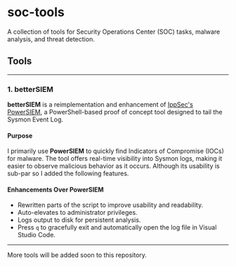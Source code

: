 # soc-tools

A collection of tools for Security Operations Center (SOC) tasks, malware analysis, and threat detection.

## Tools
---

### 1. betterSIEM
**betterSIEM** is a reimplementation and enhancement of [IppSec's PowerSIEM](https://github.com/IppSec/PowerSiem), a PowerShell-based proof of concept tool designed to tail the Sysmon Event Log.

#### Purpose
I primarily use **PowerSIEM** to quickly find Indicators of Compromise (IOCs) for malware. The tool offers real-time visibility into Sysmon logs, making it easier to observe malicious behavior as it occurs. Although its usability is sub-par so I added the following features.

#### Enhancements Over PowerSIEM
- Rewritten parts of the script to improve usability and readability.
- Auto-elevates to administrator privileges.
- Logs output to disk for persistent analysis.
- Press `q` to gracefully exit and automatically open the log file in Visual Studio Code.

---

More tools will be added soon to this repository.
